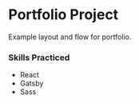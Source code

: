 # Portfolio Project

Example layout and flow for portfolio.

### Skills Practiced

- React
- Gatsby
- Sass
